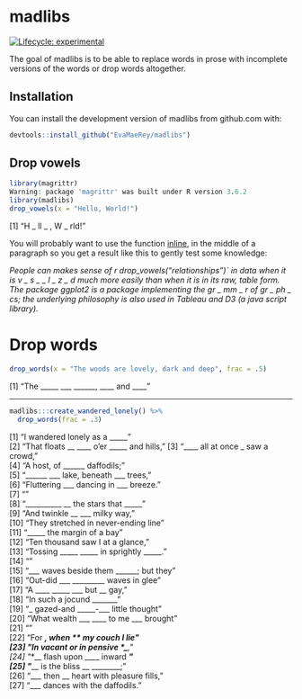
<!-- README.md is generated from README.Rmd. Please edit that file -->

# madlibs

<!-- badges: start -->

[![Lifecycle:
experimental](https://img.shields.io/badge/lifecycle-experimental-orange.svg)](https://www.tidyverse.org/lifecycle/#experimental)
<!-- badges: end -->

The goal of madlibs is to be able to replace words in prose with
incomplete versions of the words or drop words altogether.

## Installation

You can install the development version of madlibs from github.com with:

``` r
devtools::install_github("EvaMaeRey/madlibs")
```

## Drop vowels

``` r
library(magrittr)
Warning: package 'magrittr' was built under R version 3.6.2
library(madlibs)
drop_vowels(x = "Hello, World!")
```

\[1\] “H \_ ll \_ , W \_ rld!”

You will probably want to use the function
[inline](https://rmarkdown.rstudio.com/lesson-4.html), in the middle of
a paragraph so you get a result like this to gently test some knowledge:

*People can makes sense of r drop\_vowels(“relationships”)\` in data
when it is v \_ s \_ \_ l \_ z \_ d much more easily than when it is in
its raw, table form. The package ggplot2 is a package implementing the
gr \_ mm \_ r of gr \_ ph \_ cs; the underlying philosophy is also used
in Tableau and D3 (a java script library).*

# Drop words

``` r
drop_words(x = "The woods are lovely, dark and deep", frac = .5)
```

\[1\] “The \_\_\_\_\_ \_\_\_ \_\_\_\_\_\_, \_\_\_\_ and \_\_\_\_”

------------------------------------------------------------------------

``` r
madlibs:::create_wandered_lonely() %>% 
  drop_words(frac = .3) 
```

\[1\] “I wandered lonely as a \_\_\_\_\_”  
\[2\] “That floats \_\_ \_\_\_\_ o’er \_\_\_\_\_ and hills,” \[3\]
“\_\_\_\_ all at once \_ saw a crowd,”  
\[4\] “A host, of \_\_\_\_\_\_ daffodils;”  
\[5\] “\_\_\_\_\_\_ \_\_\_ lake, beneath \_\_\_ trees,”  
\[6\] “Fluttering \_\_\_ dancing in \_\_\_ breeze.”  
\[7\] “”  
\[8\] “\_\_\_\_\_\_\_\_\_\_ \_\_ the stars that \_\_\_\_\_”  
\[9\] “And twinkle \_\_ \_\_\_ milky way,”  
\[10\] “They stretched in never-ending line”  
\[11\] “\_\_\_\_\_ the margin of a bay”  
\[12\] “Ten thousand saw I at a glance,”  
\[13\] “Tossing \_\_\_\_\_ \_\_\_\_\_ in sprightly \_\_\_\_\_.”  
\[14\] “”  
\[15\] “\_\_\_ waves beside them \_\_\_\_\_\_; but they”  
\[16\] “Out-did \_\_\_ \_\_\_\_\_\_\_\_\_ waves in glee”  
\[17\] “A \_\_\_\_ \_\_\_\_\_ \_\_\_ but \_\_ gay,”  
\[18\] “In such a jocund \_\_\_\_\_\_\_”  
\[19\] “\_ gazed-and \_\_\_\_\_-\_\_\_ little thought”  
\[20\] “What wealth \_\_\_ \_\_\_\_ to me \_\_\_ brought”  
\[21\] “”  
\[22\] “For ***, when ** my couch I lie"  
\[23\] "In vacant or in pensive *\_**,"  
\[24\] "**\_\_ flash upon \_\_\_\_ inward ***"  
\[25\] "***\_\_ is the bliss \_\_ \_\_\_\_\_\_\_\_;”  
\[26\] “\_\_\_ then \_\_ heart with pleasure fills,”  
\[27\] “\_\_\_ dances with the daffodils.”
